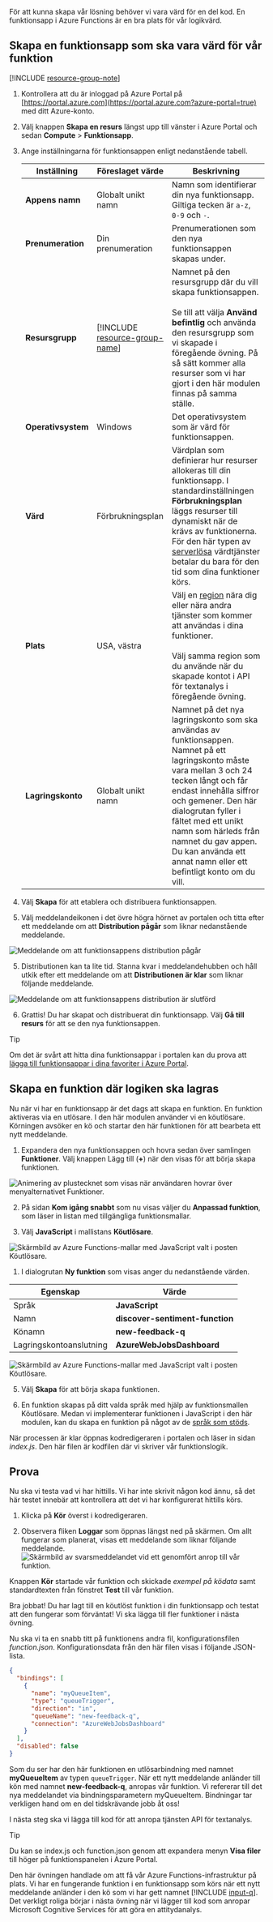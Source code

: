 För att kunna skapa vår lösning behöver vi vara värd för en del kod.  En funktionsapp i Azure Functions är en bra plats för vår logikvärd. 

## <a name="create-a-function-app-to-host-our-function"></a>Skapa en funktionsapp som ska vara värd för vår funktion

[!INCLUDE [resource-group-note](./rg-notice.md)]

1. Kontrollera att du är inloggad på Azure Portal på [https://portal.azure.com](https://portal.azure.com?azure-portal=true) med ditt Azure-konto.

1. Välj knappen **Skapa en resurs** längst upp till vänster i Azure Portal och sedan **Compute** > **Funktionsapp**.

1. Ange inställningarna för funktionsappen enligt nedanstående tabell.


    | Inställning      | Föreslaget värde  | Beskrivning                                        |
    | ------------ |  ------- | -------------------------------------------------- |
    | **Appens namn** | Globalt unikt namn | Namn som identifierar din nya funktionsapp. Giltiga tecken är `a-z`, `0-9` och `-`.  | 
    | **Prenumeration** | Din prenumeration | Prenumerationen som den nya funktionsappen skapas under. | 
    | **Resursgrupp**|  [!INCLUDE [resource-group-name](./rg-name.md)] | Namnet på den resursgrupp där du vill skapa funktionsappen.<br/><br/>Se till att välja **Använd befintlig** och använda den resursgrupp som vi skapade i föregående övning. På så sätt kommer alla resurser som vi har gjort i den här modulen finnas på samma ställe. | 
    | **Operativsystem** | Windows | Det operativsystem som är värd för funktionsappen.  |
    | **Värd** |   Förbrukningsplan | Värdplan som definierar hur resurser allokeras till din funktionsapp. I standardinställningen **Förbrukningsplan** läggs resurser till dynamiskt när de krävs av funktionerna. För den här typen av [serverlösa](https://azure.microsoft.com/overview/serverless-computing/) värdtjänster betalar du bara för den tid som dina funktioner körs.   |
    | **Plats** | USA, västra | Välj en [region](https://azure.microsoft.com/regions/) nära dig eller nära andra tjänster som kommer att användas i dina funktioner.<br/><br/>Välj samma region som du använde när du skapade kontot i API för textanalys i föregående övning. |
    | **Lagringskonto** |  Globalt unikt namn |  Namnet på det nya lagringskonto som ska användas av funktionsappen. Namnet på ett lagringskonto måste vara mellan 3 och 24 tecken långt och får endast innehålla siffror och gemener. Den här dialogrutan fyller i fältet med ett unikt namn som härleds från namnet du gav appen. Du kan använda ett annat namn eller ett befintligt konto om du vill. |

3. Välj **Skapa** för att etablera och distribuera funktionsappen.

4. Välj meddelandeikonen i det övre högra hörnet av portalen och titta efter ett meddelande om att **Distribution pågår** som liknar nedanstående meddelande.

![Meddelande om att funktionsappens distribution pågår](../media-draft/func-app-deploy-progress-small.PNG)

5. Distributionen kan ta lite tid. Stanna kvar i meddelandehubben och håll utkik efter ett meddelande om att **Distributionen är klar** som liknar följande meddelande.

![Meddelande om att funktionsappens distribution är slutförd](../media-draft/func-app-text-analytics-deploy-success.png)

6. Grattis! Du har skapat och distribuerat din funktionsapp. Välj **Gå till resurs** för att se den nya funktionsappen.

>[!TIP]
>Om det är svårt att hitta dina funktionsappar i portalen kan du prova att [lägga till funktionsappar i dina favoriter i Azure Portal](https://docs.microsoft.com/en-us/azure/azure-functions/functions-how-to-use-azure-function-app-settings#favorite).

## <a name="create-a-function-to-hold-our-logic"></a>Skapa en funktion där logiken ska lagras

Nu när vi har en funktionsapp är det dags att skapa en funktion. En funktion aktiveras via en utlösare. I den här modulen använder vi en köutlösare. Körningen avsöker en kö och startar den här funktionen för att bearbeta ett nytt meddelande.

1. Expandera den nya funktionsappen och hovra sedan över samlingen **Funktioner**. Välj knappen Lägg till (**+**) när den visas för att börja skapa funktionen.

![Animering av plustecknet som visas när användaren hovrar över menyalternativet Funktioner.](../media-draft/func-app-plus-hover-small.gif)

2. På sidan **Kom igång snabbt** som nu visas väljer du **Anpassad funktion**, som läser in listan med tillgängliga funktionsmallar. 

1. Välj **JavaScript** i mallistans **Köutlösare**.

![Skärmbild av Azure Functions-mallar med JavaScript valt i posten Köutlösare.](../media-draft/quickstart-select-queue-trigger.png)

1. I dialogrutan **Ny funktion** som visas anger du nedanstående värden.


|Egenskap  |Värde  |
|---------|---------|
|Språk     |   **JavaScript**      |
|Namn     |   **discover-sentiment-function**      |
|Könamn     |   **new-feedback-q**      |
|Lagringskontoanslutning        |  **AzureWebJobsDashboard**       |

![Skärmbild av Azure Functions-mallar med JavaScript valt i posten Köutlösare.](../media-draft/new-function-dialog.png)

5. Välj **Skapa** för att börja skapa funktionen.

1. En funktion skapas på ditt valda språk med hjälp av funktionsmallen Köutlösare. Medan vi implementerar funktionen i JavaScript i den här modulen, kan du skapa en funktion på något av de [språk som stöds](https://docs.microsoft.com/azure/azure-functions/supported-languages).

När processen är klar öppnas kodredigeraren i portalen och läser in sidan *index.js*. Den här filen är kodfilen där vi skriver vår funktionslogik.

## <a name="try-it-out"></a>Prova

Nu ska vi testa vad vi har hittills. Vi har inte skrivit någon kod ännu, så det här testet innebär att kontrollera att det vi har konfigurerat hittills körs.

1. Klicka på **Kör** överst i kodredigeraren.

2. Observera fliken **Loggar** som öppnas längst ned på skärmen. Om allt fungerar som planerat, visas ett meddelande som liknar följande meddelande.
![Skärmbild av svarsmeddelandet vid ett genomfört anrop till vår funktion.](../media-draft/func-default-run.PNG)

Knappen **Kör** startade vår funktion och skickade *exempel på ködata* samt standardtexten från fönstret **Test** till vår funktion.

Bra jobbat! Du har lagt till en köutlöst funktion i din funktionsapp och testat att den fungerar som förväntat! Vi ska lägga till fler funktioner i nästa övning.

 Nu ska vi ta en snabb titt på funktionens andra fil, konfigurationsfilen *function.json*. Konfigurationsdata från den här filen visas i följande JSON-lista.

```json
{
  "bindings": [
    {
      "name": "myQueueItem",
      "type": "queueTrigger",
      "direction": "in",
      "queueName": "new-feedback-q",
      "connection": "AzureWebJobsDashboard"
    }
  ],
  "disabled": false
}
```

Som du ser har den här funktionen en utlösarbindning med namnet **myQueueItem** av typen `queueTrigger`. När ett nytt meddelande anländer till kön med namnet **new-feedback-q**, anropas vår funktion. Vi refererar till det nya meddelandet via bindningsparametern myQueueItem. Bindningar tar verkligen hand om en del tidskrävande jobb åt oss!

I nästa steg ska vi lägga till kod för att anropa tjänsten API för textanalys.

>[!TIP]
>Du kan se index.js och function.json genom att expandera menyn **Visa filer** till höger på funktionspanelen i Azure Portal. 

Den här övningen handlade om att få vår Azure Functions-infrastruktur på plats. Vi har en fungerande funktion i en funktionsapp som körs när ett nytt meddelande anländer i den kö som vi har gett namnet [!INCLUDE [input-q](./q-name-input.md)]. Det verkligt roliga börjar i nästa övning när vi lägger till kod som anropar Microsoft Cognitive Services för att göra en attitydanalys.
